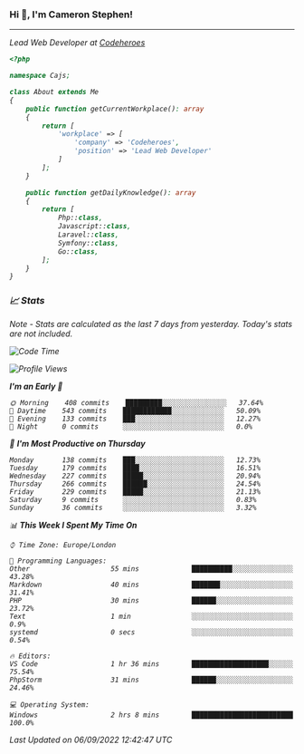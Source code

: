 ### Hi 👋, I'm Cameron Stephen!
<hr>
<p><em>Lead Web Developer at <a href="https://codeheroes.co.uk">Codeheroes</a></p>


```php
<?php

namespace Cajs;

class About extends Me
{
    public function getCurrentWorkplace(): array
    {
        return [
            'workplace' => [
                'company' => 'Codeheroes',
                'position' => 'Lead Web Developer'
            ]
        ];
    }

    public function getDailyKnowledge(): array
    {
        return [
            Php::class,
            Javascript::class,
            Laravel::class,
            Symfony::class,
            Go::class,
        ];
    }
}
```

### 📈 Stats
<p><em>Note - Stats are calculated as the last 7 days from yesterday. Today's stats are not included.</em></p>


<!--START_SECTION:waka-->
![Code Time](http://img.shields.io/badge/Code%20Time-3%2C102%20hrs%2043%20mins-blue)

![Profile Views](http://img.shields.io/badge/Profile%20Views-0-blue)

**I'm an Early 🐤** 

```text
🌞 Morning    408 commits    █████████░░░░░░░░░░░░░░░░   37.64% 
🌆 Daytime    543 commits    ████████████░░░░░░░░░░░░░   50.09% 
🌃 Evening    133 commits    ███░░░░░░░░░░░░░░░░░░░░░░   12.27% 
🌙 Night      0 commits      ░░░░░░░░░░░░░░░░░░░░░░░░░   0.0%

```
📅 **I'm Most Productive on Thursday** 

```text
Monday       138 commits    ███░░░░░░░░░░░░░░░░░░░░░░   12.73% 
Tuesday      179 commits    ████░░░░░░░░░░░░░░░░░░░░░   16.51% 
Wednesday    227 commits    █████░░░░░░░░░░░░░░░░░░░░   20.94% 
Thursday     266 commits    ██████░░░░░░░░░░░░░░░░░░░   24.54% 
Friday       229 commits    █████░░░░░░░░░░░░░░░░░░░░   21.13% 
Saturday     9 commits      ░░░░░░░░░░░░░░░░░░░░░░░░░   0.83% 
Sunday       36 commits     ░░░░░░░░░░░░░░░░░░░░░░░░░   3.32%

```


📊 **This Week I Spent My Time On** 

```text
⌚︎ Time Zone: Europe/London

💬 Programming Languages: 
Other                    55 mins             ██████████░░░░░░░░░░░░░░░   43.28% 
Markdown                 40 mins             ███████░░░░░░░░░░░░░░░░░░   31.41% 
PHP                      30 mins             ██████░░░░░░░░░░░░░░░░░░░   23.72% 
Text                     1 min               ░░░░░░░░░░░░░░░░░░░░░░░░░   0.9% 
systemd                  0 secs              ░░░░░░░░░░░░░░░░░░░░░░░░░   0.54%

🔥 Editors: 
VS Code                  1 hr 36 mins        ███████████████████░░░░░░   75.54% 
PhpStorm                 31 mins             ██████░░░░░░░░░░░░░░░░░░░   24.46%

💻 Operating System: 
Windows                  2 hrs 8 mins        █████████████████████████   100.0%

```


 Last Updated on 06/09/2022 12:42:47 UTC
<!--END_SECTION:waka-->
